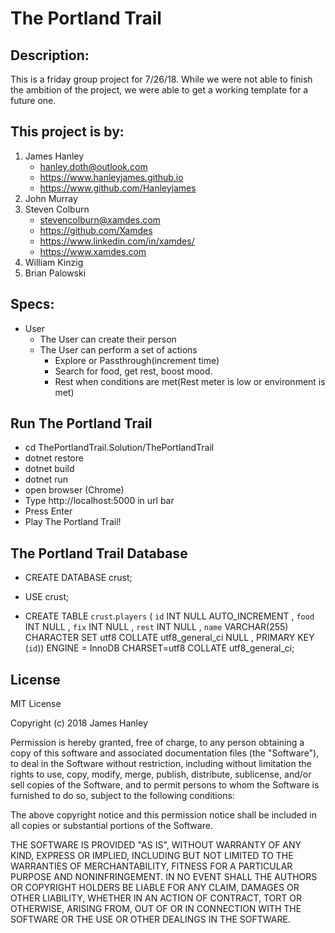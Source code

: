 # The Portland Trail

## Description:
  This is a friday group project for 7/26/18. While we were not able to finish the ambition of the project, we were able to get a working template for a future one.

## This project is by:
  1. James Hanley
      - hanley.doth@outlook.com
      - https://www.hanleyjames.github.io
      - https://www.github.com/Hanleyjames
  2. John Murray
  3. Steven Colburn
      - stevencolburn@xamdes.com
      - https://github.com/Xamdes
      - https://www.linkedin.com/in/xamdes/
      - https://www.xamdes.com
  4. William Kinzig
  5. Brian Palowski

## Specs:

  - User
    - The User can create their person
    - The User can perform a set of actions
      - Explore or Passthrough(increment time)
      - Search for food, get rest, boost mood.
      - Rest when conditions are met(Rest meter is low or environment is met)

## Run The Portland Trail

  * cd ThePortlandTrail.Solution/ThePortlandTrail
  * dotnet restore
  * dotnet build
  * dotnet run
  * open browser (Chrome)
  * Type http://localhost:5000 in url bar
  * Press Enter
  * Play The Portland Trail!

## The Portland Trail Database

  * CREATE DATABASE crust;

  * USE crust;

  * CREATE TABLE `crust`.`players` ( `id` INT NULL AUTO_INCREMENT , `food` INT NULL , `fix` INT NULL , `rest` INT NULL , `name` VARCHAR(255) CHARACTER SET utf8 COLLATE utf8_general_ci NULL , PRIMARY KEY (`id`)) ENGINE = InnoDB CHARSET=utf8 COLLATE utf8_general_ci;

## License
  MIT License

  Copyright (c) 2018 James Hanley

  Permission is hereby granted, free of charge, to any person obtaining a copy of this software and associated documentation files (the "Software"), to deal in the Software without restriction, including without limitation the rights to use, copy, modify, merge, publish, distribute, sublicense, and/or sell copies of the Software, and to permit persons to whom the Software is furnished to do so, subject to the following conditions:

  The above copyright notice and this permission notice shall be included in all copies or substantial portions of the Software.

  THE SOFTWARE IS PROVIDED "AS IS", WITHOUT WARRANTY OF ANY KIND, EXPRESS OR IMPLIED, INCLUDING BUT NOT LIMITED TO THE WARRANTIES OF MERCHANTABILITY, FITNESS FOR A PARTICULAR PURPOSE AND NONINFRINGEMENT. IN NO EVENT SHALL THE AUTHORS OR COPYRIGHT HOLDERS BE LIABLE FOR ANY CLAIM, DAMAGES OR OTHER LIABILITY, WHETHER IN AN ACTION OF CONTRACT, TORT OR OTHERWISE, ARISING FROM, OUT OF OR IN CONNECTION WITH THE SOFTWARE OR THE USE OR OTHER DEALINGS IN THE SOFTWARE.
